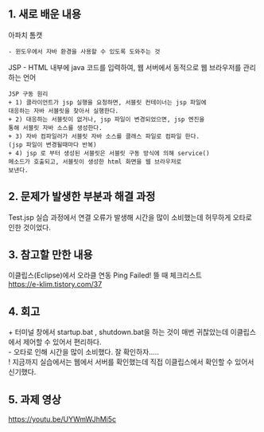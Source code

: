 ## 1. 새로 배운 내용

아파치 톰캣  
~~~
- 윈도우에서 자바 환경을 사용할 수 있도록 도와주는 것
~~~


JSP -  HTML 내부에 java 코드를 입력하여, 웹 서버에서 동적으로 웹
브라우저를 관리하는 언어
~~~
JSP 구동 원리
+ 1) 클라이언트가 jsp 실행을 요청하면, 서블릿 컨테이너는 jsp 파일에
대응하는 자바 서블릿을 찾아서 실행한다.  
+ 2) 대응하는 서블릿이 없거나, jsp 파일이 변경되었으면, jsp 엔진을
통해 서블릿 자바 소스를 생성한다.  
+ 3) 자바 컴파일러가 서블릿 자바 소스를 클래스 파일로 컴파일 한다.
(jsp 파일이 변경될때마다 반복)  
+ 4) jsp 로 부터 생성된 서블릿은 서블릿 구동 방식에 의해 service()
메소드가 호출되고, 서블릿이 생성한 html 화면을 웹 브라우저로
보낸다.   
~~~

## 2. 문제가 발생한 부분과 해결 과정
Test.jsp 실습 과정에서 연결 오류가 발생해 시간을 많이 소비했는데 허무하게 오타로 인한 것이었다.

## 3. 참고할 만한 내용
이클립스(Eclipse)에서 오라클 연동 Ping Failed! 뜰 때 체크리스트  
https://e-klim.tistory.com/37

## 4. 회고
\+ 터미널 창에서 startup.bat , shutdown.bat을 하는 것이 매번 귀찮았는데 이클립스에서 제어할 수 있어서 편리하다.  
\- 오타로 인해 시간을 많이 소비했다. 잘 확인하자.....  
\! 지금까지 실습에서는 웹에서 서버를 확인했는데 직접 이클립스에서 확인할 수 있어서 신기했다.  

## 5. 과제 영상
https://youtu.be/UYWmWJhMi5c
